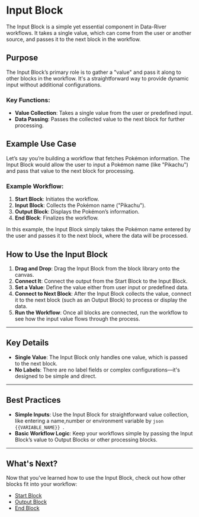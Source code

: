# Input Block

The Input Block is a simple yet essential component in Data-River workflows. It takes a single value, which can come from the user or another source, and passes it to the next block in the workflow.

## Purpose

The Input Block’s primary role is to gather a "value" and pass it along to other blocks in the workflow. It's a straightforward way to provide dynamic input without additional configurations.

### Key Functions:

- **Value Collection**: Takes a single value from the user or predefined input.
- **Data Passing**: Passes the collected value to the next block for further processing.

## Example Use Case

Let’s say you’re building a workflow that fetches Pokémon information. The Input Block would allow the user to input a Pokémon name (like "Pikachu") and pass that value to the next block for processing.

### Example Workflow:

1. **Start Block**: Initiates the workflow.
2. **Input Block**: Collects the Pokémon name ("Pikachu").
3. **Output Block**: Displays the Pokémon’s information.
4. **End Block**: Finalizes the workflow.

In this example, the Input Block simply takes the Pokémon name entered by the user and passes it to the next block, where the data will be processed.

## How to Use the Input Block

1. **Drag and Drop**: Drag the Input Block from the block library onto the canvas.
2. **Connect It**: Connect the output from the Start Block to the Input Block.
3. **Set a Value**: Define the value either from user input or predefined data.
4. **Connect to Next Block**: After the Input Block collects the value, connect it to the next block (such as an Output Block) to process or display the data.
5. **Run the Workflow**: Once all blocks are connected, run the workflow to see how the input value flows through the process.

---

## Key Details

- **Single Value**: The Input Block only handles one value, which is passed to the next block.
- **No Labels**: There are no label fields or complex configurations—it's designed to be simple and direct.

---

## Best Practices

- **Simple Inputs**: Use the Input Block for straightforward value collection, like entering a name,number or environment variable by `json {{VARIABLE_NAME}} `.
- **Basic Workflow Logic**: Keep your workflows simple by passing the Input Block’s value to Output Blocks or other processing blocks.

---

## What's Next?

Now that you've learned how to use the Input Block, check out how other blocks fit into your workflow:

- [Start Block](guides/building-workflows/start.md)
- [Output Block](guides/building-workflows/output.md)
- [End Block](guides/building-workflows/end.md)
